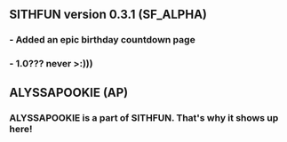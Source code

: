 ## SITHFUN version 0.3.1 (SF_ALPHA)

### - Added an epic birthday countdown page
### - 1.0??? never >:)))

## ALYSSAPOOKIE (AP)

### ALYSSAPOOKIE is a part of SITHFUN. That's why it shows up here!
